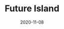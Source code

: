 ---
title: "Future Island"
img: "future_island.png"
highlighted: true
text: "A web page that shows, among other things, the lineup of your future music festival."
tools: " Html, Css and Vanilla JavaScript"
url: "https://pgm-thabisadingani.github.io/futureIsland/"
git: "https://github.com/pgm-thabisadingani/futureIsland"
date: "2020-11-08"
---